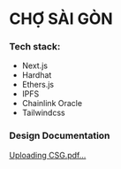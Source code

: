 # CHỢ SÀI GÒN

### Tech stack:
- Next.js
- Hardhat 
- Ethers.js
- IPFS
- Chainlink Oracle
- Tailwindcss

### Design Documentation

[Uploading CSG.pdf…]()
